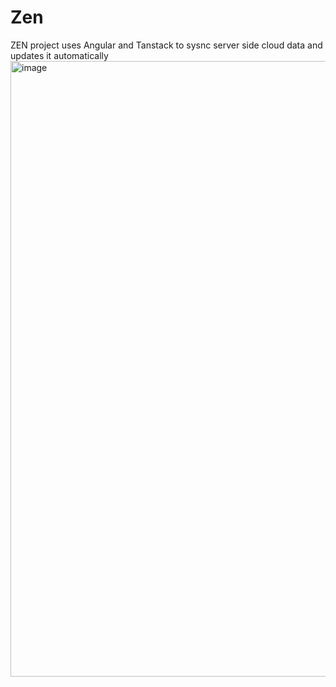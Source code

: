 # Zen
ZEN project uses Angular and Tanstack to sysnc server side cloud data and updates it automatically
<img width="1225" height="985" alt="image" src="https://github.com/user-attachments/assets/4c053648-8ea3-4da6-84f6-9df9c7a2c22c" />
